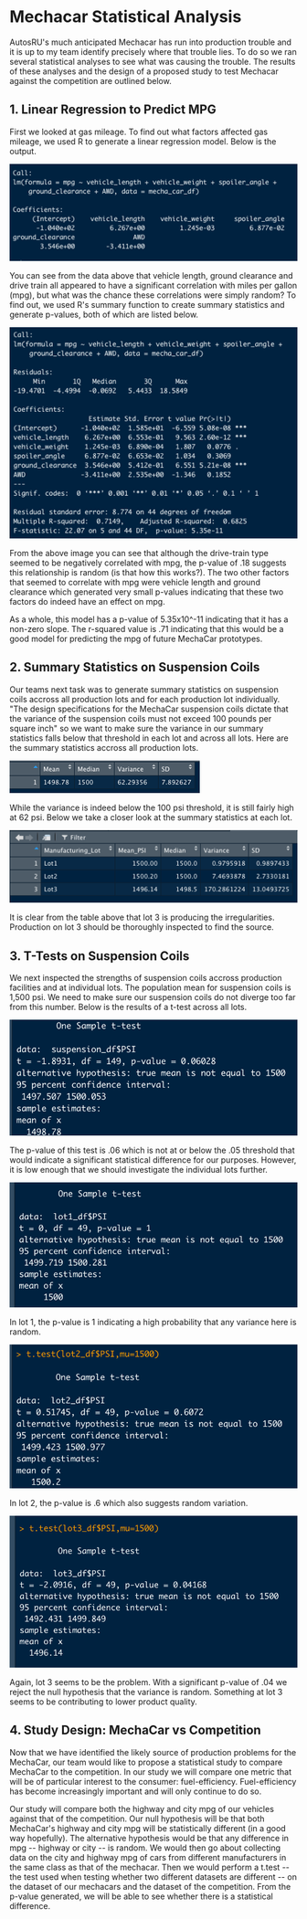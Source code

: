 # Mechacar Statistical Analysis

AutosRU's much anticipated Mechacar has run into production trouble and it is up to my team identify precisely where that trouble lies. To do so we ran several statistical analyses to see what was causing the trouble. The results of these analyses and the design of a proposed study to test Mechacar against the competition are outlined below.

## 1. Linear Regression to Predict MPG

First we looked at gas mileage. To find out what factors affected gas mileage, we used R to generate a linear regression model. Below is the output.

![d1 linear regression](https://github.com/LiShanDa2021/mechacar_statistical_analysis/blob/main/d1_linear_reg.png?raw=true)

You can see from the data above that vehicle length, ground clearance and drive train all appeared to have a significant correlation with miles per gallon (mpg), but what was the chance these correlations were simply random? To find out, we used R's summary function to create summary statistics and generate p-values, both of which are listed below.

![d1 summary](https://github.com/LiShanDa2021/mechacar_statistical_analysis/blob/main/d1_summary.png?raw=true)

From the above image you can see that although the drive-train type seemed to be negatively correlated with mpg, the p-value of .18 suggests this relationship is random (is that how this works?). The two other factors that seemed to correlate with mpg were vehicle length and ground clearance which generated very small p-values indicating that these two factors do indeed have an effect on mpg.

As a whole, this model has a p-value of 5.35x10^-11 indicating that it has a non-zero slope. The r-squared value is .71 indicating that this would be a good model for predicting the mpg of future MechaCar prototypes.

## 2. Summary Statistics on Suspension Coils

Our teams next task was to generate summary statistics on suspension coils accross all production lots and for each production lot individually. "The design specifications for the MechaCar suspension coils dictate that the variance of the suspension coils must not exceed 100 pounds per square inch" so we want to make sure the variance in our summary statistics falls below that threshold in each lot and across all lots. Here are the summary statistics accross all production lots.

![d2 total summary](https://github.com/LiShanDa2021/mechacar_statistical_analysis/blob/main/d2_total_summary.png?raw=true)

While the variance is indeed below the 100 psi threshold, it is still fairly high at 62 psi. Below we take a closer look at the summary statistics at each lot.

![d2 lot summary](https://github.com/LiShanDa2021/mechacar_statistical_analysis/blob/main/d2_lot_summary.png?raw=true)

It is clear from the table above that lot 3 is producing the irregularities. Production on lot 3 should be thoroughly inspected to find the source.

## 3. T-Tests on Suspension Coils

We next inspected the strengths of suspension coils accross production facilities and at individual lots. The population mean for suspension coils is 1,500 psi. We need to make sure our suspension coils do not diverge too far from this number. Below is the results of a t-test across all lots.

![d3 all lots](https://github.com/LiShanDa2021/mechacar_statistical_analysis/blob/main/d3_all_lots.png?raw=true)

The p-value of this test is .06 which is not at or below the .05 threshold that would indicate a significant statistical difference for our purposes. However, it is low enough that we should investigate the individual lots further.

![d3 lot 1](https://github.com/LiShanDa2021/mechacar_statistical_analysis/blob/main/d3_lot1.png?raw=true)

In lot 1, the p-value is 1 indicating a high probability that any variance here is random.

![d3 lot 2](https://github.com/LiShanDa2021/mechacar_statistical_analysis/blob/main/d3_lot2.png?raw=true)

In lot 2, the p-value is .6 which also suggests random variation.

![d3 lot 3](https://github.com/LiShanDa2021/mechacar_statistical_analysis/blob/main/d3_lot3.png?raw=true)

Again, lot 3 seems to be the problem. With a significant p-value of .04 we reject the null hypothesis that the variance is random. Something at lot 3 seems to be contributing to lower product quality.

## 4. Study Design: MechaCar vs Competition

Now that we have identified the likely source of production problems for the MechaCar, our team would like to propose a statistical study to compare MechaCar to the competition. In our study we will compare one metric that will be of particular interest to the consumer: fuel-efficiency. Fuel-efficiency has become increasingly important and will only continue to do so.

Our study will compare both the highway and city mpg of our vehicles against that of the competition. Our null hypothesis will be that both MechaCar's highway and city mpg will be statistically different (in a good way hopefully). The alternative hypothesis would be that any difference in mpg -- highway or city -- is random. We would then go about collecting data on the city and highway mpg of cars from different manufacturers in the same class as that of the mechacar. Then we would perform a t.test -- the test used when testing whether two different datasets are different -- on the dataset of our mechacars and the dataset of the competition. From the p-value generated, we will be able to see whether there is a statistical difference.


